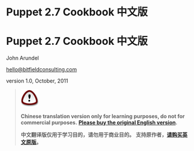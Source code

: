 # Puppet 2.7 Cookbook 中文版

# Puppet 2.7 Cookbook 中文版

John Arundel

<hello@bitfieldconsulting.com>

version 1.0, October, 2011

> ![重要](img/important.png)
> 
> **Chinese translation version only for learning purposes, do not for commercial purposes.** **[Please buy the original English version](http://www.amazon.co.uk/Puppet-2-7-Cookbook-John-Arundel/dp/1849515387).**
> 
> **中文翻译版仅用于学习目的，请勿用于商业目的。** **支持原作者，[请购买英文原版](http://www.amazon.co.uk/Puppet-2-7-Cookbook-John-Arundel/dp/1849515387)。**